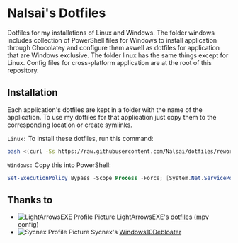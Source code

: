 # Nalsai's Dotfiles

Dotfiles for my installations of Linux and Windows.
The folder windows includes collection of PowerShell files for Windows to install application through Chocolatey and configure them aswell as dotfiles for application that are Windows exclusive. 
The folder linux has the same things except for Linux.
Config files for cross-platform application are at the root of this repository.


## Installation

Each application's dotfiles are kept in a folder with the name of the application. To use my dotfiles for that application just copy them to the corresponding location or create symlinks.

`Linux:` To install these dotfiles, run this command:

```bash
bash <(curl -Ss https://raw.githubusercontent.com/Nalsai/dotfiles/rework/linux/install.sh)
```

`Windows:` Copy this into PowerShell:

```ps1
Set-ExecutionPolicy Bypass -Scope Process -Force; [System.Net.ServicePointManager]::SecurityProtocol = [System.Net.ServicePointManager]::SecurityProtocol -bor 3072; iex ((New-Object System.Net.WebClient).DownloadString('https://raw.githubusercontent.com/Nalsai/dotfiles/rework/windows/install.ps1'))
```


## Thanks to

- ![LightArrowsEXE Profile Picture](https://avatars.githubusercontent.com/LightArrowsEXE?s=12) LightArrowsEXE's [dotfiles](https://github.com/LightArrowsEXE/dotfiles) (mpv config)
- ![Sycnex Profile Picture](https://avatars.githubusercontent.com/Sycnex?s=12) Sycnex's [Windows10Debloater](https://github.com/Sycnex/Windows10Debloater)

